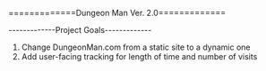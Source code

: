 =============Dungeon Man Ver. 2.0=============

-------------Project Goals-------------
1. Change DungeonMan.com from a static site to a dynamic one
2. Add user-facing tracking for length of time and number of visits
